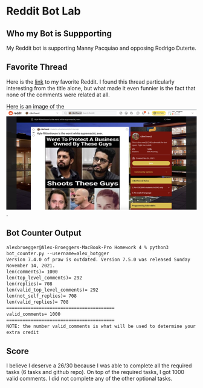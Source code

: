 # Reddit Bot Lab

## Who my Bot is Suppporting
My Reddit bot is supporting Manny Pacquiao and opposing Rodrigo Duterte. 

## Favorite Thread
Here is the [link](https://www.reddit.com/r/BotTown2/comments/r2j276/kyle_rittenhouse_is_the_worst_white_supremacist/) to my favorite Reddit. I found this thread particularly interesting from the title alone, but what made it even funnier is the fact that none of the comments were related at all.

Here is an image of the ![thread](thread.jpg).

## Bot Counter Output

```
alexbroegger@Alex-Broeggers-MacBook-Pro Homework 4 % python3 bot_counter.py --username=alex_botgger 
Version 7.4.0 of praw is outdated. Version 7.5.0 was released Sunday November 14, 2021.
len(comments)= 1000
len(top_level_comments)= 292
len(replies)= 708
len(valid_top_level_comments)= 292
len(not_self_replies)= 708
len(valid_replies)= 708
========================================
valid_comments= 1000
========================================
NOTE: the number valid_comments is what will be used to determine your extra credit
```
## Score
I believe I deserve a 26/30 because I was able to complete all the required tasks (6 tasks and github repo). On top of the required tasks, I got 1000 valid comments. I did not complete any of the other optional tasks. 
